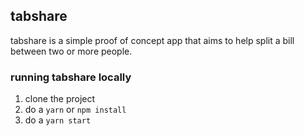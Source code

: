 ## tabshare

tabshare is a simple proof of concept app that aims to help split a bill between two or more people.

### running tabshare locally

1. clone the project  
2. do a `yarn` or `npm install`  
3. do a `yarn start`
